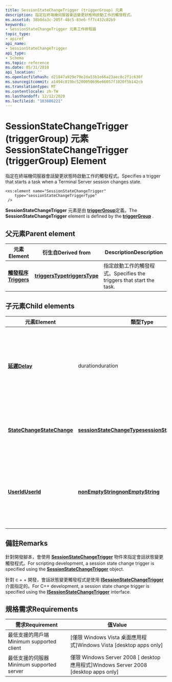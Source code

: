 ```yaml
---
title: SessionStateChangeTrigger (triggerGroup) 元素
description: 指定在終端機伺服器會話變更狀態時啟動工作的觸發程式。
ms.assetid: 38b0da3c-205f-48c5-83e6-ff7c432c02b9
keywords:
- SessionStateChangeTrigger 元素工作排程器
topic_type:
- apiref
api_name:
- SessionStateChangeTrigger
api_type:
- Schema
ms.topic: reference
ms.date: 05/31/2018
api_location: ''
ms.openlocfilehash: d21847a929e79e2da53b1e66a23aec0c2f1c630f
ms.sourcegitcommit: a1494c819bc5200050696e66057f1020f5b142cb
ms.translationtype: MT
ms.contentlocale: zh-TW
ms.lasthandoff: 12/12/2020
ms.locfileid: "103686221"
---
```

# <a name="sessionstatechangetrigger-triggergroup-element"></a><span data-ttu-id="b913a-104">SessionStateChangeTrigger (triggerGroup) 元素</span><span class="sxs-lookup"><span data-stu-id="b913a-104">SessionStateChangeTrigger (triggerGroup) Element</span></span>

<span data-ttu-id="b913a-105">指定在終端機伺服器會話變更狀態時啟動工作的觸發程式。</span><span class="sxs-lookup"><span data-stu-id="b913a-105">Specifies a trigger that starts a task when a Terminal Server session changes state.</span></span>

``` syntax
<xs:element name="SessionStateChangeTrigger"
    type="sessionStateChangeTriggerType"
 />
```

<span data-ttu-id="b913a-106">**SessionStateChangeTrigger** 元素是由 [**triggerGroup**](taskschedulerschema-triggergroup-group.md)定義。</span><span class="sxs-lookup"><span data-stu-id="b913a-106">The **SessionStateChangeTrigger** element is defined by the [**triggerGroup**](taskschedulerschema-triggergroup-group.md) .</span></span>

## <a name="parent-element"></a><span data-ttu-id="b913a-107">父元素</span><span class="sxs-lookup"><span data-stu-id="b913a-107">Parent element</span></span>



| <span data-ttu-id="b913a-108">元素</span><span class="sxs-lookup"><span data-stu-id="b913a-108">Element</span></span>                                                           | <span data-ttu-id="b913a-109">衍生自</span><span class="sxs-lookup"><span data-stu-id="b913a-109">Derived from</span></span>                                                         | <span data-ttu-id="b913a-110">Description</span><span class="sxs-lookup"><span data-stu-id="b913a-110">Description</span></span>                                            |
|-------------------------------------------------------------------|----------------------------------------------------------------------|--------------------------------------------------------|
| [<span data-ttu-id="b913a-111">**觸發程序**</span><span class="sxs-lookup"><span data-stu-id="b913a-111">**Triggers**</span></span>](taskschedulerschema-triggers-tasktype-element.md) | [<span data-ttu-id="b913a-112">**triggersType**</span><span class="sxs-lookup"><span data-stu-id="b913a-112">**triggersType**</span></span>](taskschedulerschema-triggerstype-complextype.md) | <span data-ttu-id="b913a-113">指定啟動工作的觸發程式。</span><span class="sxs-lookup"><span data-stu-id="b913a-113">Specifies the triggers that start the task.</span></span><br/> |



## <a name="child-elements"></a><span data-ttu-id="b913a-114">子元素</span><span class="sxs-lookup"><span data-stu-id="b913a-114">Child elements</span></span>



| <span data-ttu-id="b913a-115">元素</span><span class="sxs-lookup"><span data-stu-id="b913a-115">Element</span></span>                                                                                      | <span data-ttu-id="b913a-116">類型</span><span class="sxs-lookup"><span data-stu-id="b913a-116">Type</span></span>                                                                                    | <span data-ttu-id="b913a-117">Description</span><span class="sxs-lookup"><span data-stu-id="b913a-117">Description</span></span>                                                                                                                                           |
|----------------------------------------------------------------------------------------------|-----------------------------------------------------------------------------------------|-------------------------------------------------------------------------------------------------------------------------------------------------------|
| [<span data-ttu-id="b913a-118">**延遲**</span><span class="sxs-lookup"><span data-stu-id="b913a-118">**Delay**</span></span>](taskschedulerschema-delay-sessionstatechangetriggertype-element.md)             | <span data-ttu-id="b913a-119">duration</span><span class="sxs-lookup"><span data-stu-id="b913a-119">duration</span></span>                                                                                | <span data-ttu-id="b913a-120">指定值，這個值表示在偵測到終端機伺服器會話狀態變更時，工作開始之前的延遲時間長度。</span><span class="sxs-lookup"><span data-stu-id="b913a-120">Specifies a value that indicates the length of the delay before a task is started when a Terminal Server session state change is detected.</span></span><br/> |
| [<span data-ttu-id="b913a-121">**StateChange**</span><span class="sxs-lookup"><span data-stu-id="b913a-121">**StateChange**</span></span>](taskschedulerschema-statechange-sessionstatechangetriggertype-element.md) | [<span data-ttu-id="b913a-122">**sessionStateChangeType**</span><span class="sxs-lookup"><span data-stu-id="b913a-122">**sessionStateChangeType**</span></span>](taskschedulerschema-sessionstatechangetype-simpletype.md) | <span data-ttu-id="b913a-123">指定會觸發工作啟動的終端機伺服器會話變更類型。</span><span class="sxs-lookup"><span data-stu-id="b913a-123">Specifies the kind of Terminal Server session change that would trigger a task launch.</span></span><br/>                                                     |
| [<span data-ttu-id="b913a-124">**UserId**</span><span class="sxs-lookup"><span data-stu-id="b913a-124">**UserId**</span></span>](taskschedulerschema-userid-sessionstatechangetriggertype-element.md)           | [<span data-ttu-id="b913a-125">**nonEmptyString**</span><span class="sxs-lookup"><span data-stu-id="b913a-125">**nonEmptyString**</span></span>](taskschedulerschema-nonemptystring-simpletype.md)                 | <span data-ttu-id="b913a-126">指定終端機伺服器會話的使用者。</span><span class="sxs-lookup"><span data-stu-id="b913a-126">Specifies the user for the Terminal Server session.</span></span> <span data-ttu-id="b913a-127">當偵測到此使用者的會話狀態變更時，就會啟動工作。</span><span class="sxs-lookup"><span data-stu-id="b913a-127">When a session state change is detected for this user, a task is started.</span></span><br/>              |



## <a name="remarks"></a><span data-ttu-id="b913a-128">備註</span><span class="sxs-lookup"><span data-stu-id="b913a-128">Remarks</span></span>

<span data-ttu-id="b913a-129">針對開發腳本，會使用 [**SessionStateChangeTrigger**](sessionstatechangetrigger.md) 物件來指定會話狀態變更觸發程式。</span><span class="sxs-lookup"><span data-stu-id="b913a-129">For scripting development, a session state change trigger is specified using the [**SessionStateChangeTrigger**](sessionstatechangetrigger.md) object.</span></span>

<span data-ttu-id="b913a-130">針對 c + + 開發，會話狀態變更觸發程式是使用 [**ISessionStateChangeTrigger**](/windows/desktop/api/taskschd/nn-taskschd-isessionstatechangetrigger) 介面指定的。</span><span class="sxs-lookup"><span data-stu-id="b913a-130">For C++ development, a session state change trigger is specified using the [**ISessionStateChangeTrigger**](/windows/desktop/api/taskschd/nn-taskschd-isessionstatechangetrigger) interface.</span></span>

## <a name="requirements"></a><span data-ttu-id="b913a-131">規格需求</span><span class="sxs-lookup"><span data-stu-id="b913a-131">Requirements</span></span>



| <span data-ttu-id="b913a-132">需求</span><span class="sxs-lookup"><span data-stu-id="b913a-132">Requirement</span></span> | <span data-ttu-id="b913a-133">值</span><span class="sxs-lookup"><span data-stu-id="b913a-133">Value</span></span> |
|-------------------------------------|------------------------------------------------------|
| <span data-ttu-id="b913a-134">最低支援的用戶端</span><span class="sxs-lookup"><span data-stu-id="b913a-134">Minimum supported client</span></span><br/> | <span data-ttu-id="b913a-135">\[僅限 Windows Vista 桌面應用程式\]</span><span class="sxs-lookup"><span data-stu-id="b913a-135">Windows Vista \[desktop apps only\]</span></span><br/>       |
| <span data-ttu-id="b913a-136">最低支援的伺服器</span><span class="sxs-lookup"><span data-stu-id="b913a-136">Minimum supported server</span></span><br/> | <span data-ttu-id="b913a-137">僅限 Windows Server 2008 \[ desktop 應用程式\]</span><span class="sxs-lookup"><span data-stu-id="b913a-137">Windows Server 2008 \[desktop apps only\]</span></span><br/> |



 

 





